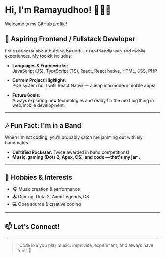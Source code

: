 # Hi, I'm Ramayudhoo! 🎸👨‍💻

Welcome to my GitHub profile!

## 🚀 Aspiring Frontend / Fullstack Developer

I'm passionate about building beautiful, user-friendly web and mobile experiences. My toolkit includes:

- **Languages & Frameworks:**  
  JavaScript (JS), TypeScript (TS), React, React Native, HTML, CSS, PHP

- **Current Project Highlight:**  
  POS system built with React Native — a leap into modern mobile apps!

- **Future Goals:**  
  Always exploring new technologies and ready for the next big thing in web/mobile development.

---

## 🎶 Fun Fact: I'm in a Band!

When I'm not coding, you'll probably catch me jamming out with my bandmates.  
- **Certified Rockstar:** Twice awarded in band competitions!  
- **Music, gaming (Dota 2, Apex, CS), and code — that's my jam.**

---

## 👾 Hobbies & Interests  

- 🎧 Music creation & performance  
- 🕹️ Gaming: Dota 2, Apex Legends, CS  
- 💻 Open source & creative coding

---

## 📫 Let's Connect!

<!-- Add your social links here (LinkedIn, Twitter, Website, etc.) -->

---

> “Code like you play music: improvise, experiment, and always have fun!” 🎵
